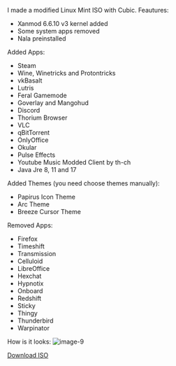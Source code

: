 I made a modified Linux Mint ISO with Cubic.
Feautures:
- Xanmod 6.6.10 v3 kernel added
- Some system apps removed
- Nala preinstalled
  
Added Apps:
- Steam
- Wine, Winetricks and Protontricks
- vkBasalt
- Lutris
- Feral Gamemode
- Goverlay and Mangohud
- Discord
- Thorium Browser
- VLC
- qBitTorrent
- OnlyOffice
- Okular
- Pulse Effects
- Youtube Music Modded Client by th-ch
- Java Jre 8, 11 and 17

Added Themes (you need choose themes manually):
- Papirus Icon Theme
- Arc Theme
- Breeze Cursor Theme

Removed Apps:
- Firefox
- Timeshift
- Transmission
- Celluloid
- LibreOffice
- Hexchat
- Hypnotix
- Onboard
- Redshift
- Sticky
- Thingy
- Thunderbird
- Warpinator
  
How is it looks:
![image-9](https://github.com/Efeisot/mint-xfce-cubic-iso/assets/104940108/c17e37c4-2d31-4295-b02b-0c36ea0c3fd1)


[Download ISO](https://drive.google.com/file/d/1FXWvQqDePKWZ_8a8m_hILU0KoM9wFk0v/view?usp=sharing)

